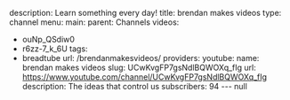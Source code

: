 description: Learn something every day!
title: brendan makes videos
type: channel
menu:
  main:
    parent: Channels
videos:
- ouNp_QSdiw0
- r6zz-7_k_6U
tags:
- breadtube
url: /brendanmakesvideos/
providers:
  youtube:
    name: brendan makes videos
    slug: UCwKvgFP7gsNdlBQWOXq_fIg
    url: https://www.youtube.com/channel/UCwKvgFP7gsNdlBQWOXq_fIg
    description: The ideas that control us
    subscribers: 94
--- null
